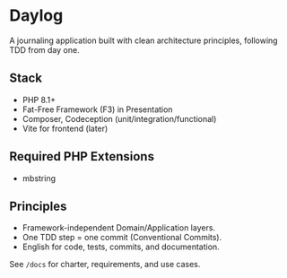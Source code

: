 # Daylog

A journaling application built with clean architecture principles, following TDD from day one.

## Stack
- PHP 8.1+
- Fat-Free Framework (F3) in Presentation
- Composer, Codeception (unit/integration/functional)
- Vite for frontend (later)

## Required PHP Extensions

- mbstring

## Principles
- Framework-independent Domain/Application layers.
- One TDD step = one commit (Conventional Commits).
- English for code, tests, commits, and documentation.

See `/docs` for charter, requirements, and use cases.

